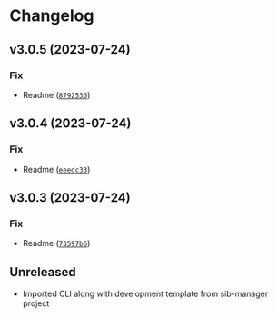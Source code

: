 # Changelog

<!--next-version-placeholder-->

## v3.0.5 (2023-07-24)

### Fix

* Readme ([`8792530`](https://github.com/djangoldp-packages/djangoldp/commit/87925305b2093282230511bceb38978db4b279a2))

## v3.0.4 (2023-07-24)

### Fix

* Readme ([`eeedc33`](https://github.com/djangoldp-packages/djangoldp/commit/eeedc3378ed3f4e454377431da6bb50202efdcdc))

## v3.0.3 (2023-07-24)

### Fix

* Readme ([`73597b6`](https://github.com/djangoldp-packages/djangoldp/commit/73597b65430a4d23306f78def0331bda60857493))


## Unreleased

* Imported CLI along with development template from sib-manager project
